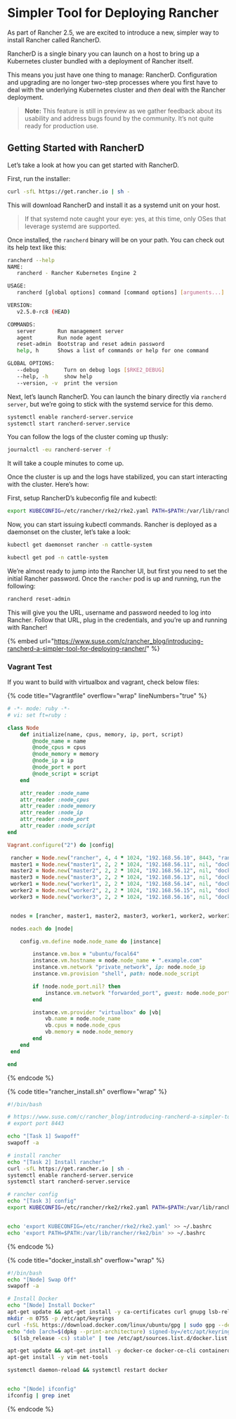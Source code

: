 # Simpler Tool for Deploying Rancher

As part of Rancher 2.5, we are excited to introduce a new, simpler way to install Rancher called RancherD.

RancherD is a single binary you can launch on a host to bring up a Kubernetes cluster bundled with a deployment of Rancher itself.

This means you just have one thing to manage: RancherD. Configuration and upgrading are no longer two-step processes where you first have to deal with the underlying Kubernetes cluster and _then_ deal with the Rancher deployment.

> **Note:** This feature is still in preview as we gather feedback about its usability and address bugs found by the community. It’s not quite ready for production use.

## Getting Started with RancherD

Let’s take a look at how you can get started with RancherD.

First, run the installer:

```bash
curl -sfL https://get.rancher.io | sh -
```

This will download RancherD and install it as a systemd unit on your host.

> If that systemd note caught your eye: yes, at this time, only OSes that leverage systemd are supported.

Once installed, the `rancherd` binary will be on your path. You can check out its help text like this:

```bash
rancherd --help
NAME:
   rancherd - Rancher Kubernetes Engine 2

USAGE:
   rancherd [global options] command [command options] [arguments...]

VERSION:
   v2.5.0-rc8 (HEAD)

COMMANDS:
   server       Run management server
   agent        Run node agent
   reset-admin  Bootstrap and reset admin password
   help, h      Shows a list of commands or help for one command

GLOBAL OPTIONS:
   --debug        Turn on debug logs [$RKE2_DEBUG]
   --help, -h     show help
   --version, -v  print the version
```

Next, let’s launch RancherD. You can launch the binary directly via `rancherd server`, but we’re going to stick with the systemd service for this demo.

```bash
systemctl enable rancherd-server.service
systemctl start rancherd-server.service
```

You can follow the logs of the cluster coming up thusly:

```bash
journalctl -eu rancherd-server -f
```

It will take a couple minutes to come up.

Once the cluster is up and the logs have stabilized, you can start interacting with the cluster. Here’s how:

First, setup RancherD’s kubeconfig file and kubectl:

```bash
export KUBECONFIG=/etc/rancher/rke2/rke2.yaml PATH=$PATH:/var/lib/rancher/rke2/bin
```

Now, you can start issuing kubectl commands. Rancher is deployed as a daemonset on the cluster, let’s take a look:

```bash
kubectl get daemonset rancher -n cattle-system

kubectl get pod -n cattle-system
```

We’re almost ready to jump into the Rancher UI, but first you need to set the initial Rancher password. Once the `rancher` pod is up and running, run the following:

```bash
rancherd reset-admin
```

This will give you the URL, username and password needed to log into Rancher. Follow that URL, plug in the credentials, and you’re up and running with Rancher!





{% embed url="https://www.suse.com/c/rancher_blog/introducing-rancherd-a-simpler-tool-for-deploying-rancher/" %}





### Vagrant Test

If you want to build with virtualbox and vagrant, check below files:

{% code title="Vagrantfile" overflow="wrap" lineNumbers="true" %}
```ruby
# -*- mode: ruby -*-
# vi: set ft=ruby :

class Node
    def initialize(name, cpus, memory, ip, port, script)
        @node_name = name
        @node_cpus = cpus
        @node_memory = memory
        @node_ip = ip
		@node_port = port
        @node_script = script
    end

    attr_reader :node_name
    attr_reader :node_cpus
    attr_reader :node_memory
    attr_reader :node_ip
    attr_reader :node_port
    attr_reader :node_script
end

Vagrant.configure("2") do |config|

 rancher = Node.new("rancher", 4, 4 * 1024, "192.168.56.10", 8443, "rancher_install.sh")
 master1 = Node.new("master1", 2, 2 * 1024, "192.168.56.11", nil, "docker_install.sh")
 master2 = Node.new("master2", 2, 2 * 1024, "192.168.56.12", nil, "docker_install.sh")
 master3 = Node.new("master3", 2, 2 * 1024, "192.168.56.13", nil, "docker_install.sh")
 worker1 = Node.new("worker1", 2, 2 * 1024, "192.168.56.14", nil, "docker_install.sh")
 worker2 = Node.new("worker2", 2, 2 * 1024, "192.168.56.15", nil, "docker_install.sh")
 worker3 = Node.new("worker3", 2, 2 * 1024, "192.168.56.16", nil, "docker_install.sh")


 nodes = [rancher, master1, master2, master3, worker1, worker2, worker3]

 nodes.each do |node|

	config.vm.define node.node_name do |instance|

 		instance.vm.box = "ubuntu/focal64"
		instance.vm.hostname = node.node_name + ".example.com"
		instance.vm.network "private_network", ip: node.node_ip
		instance.vm.provision "shell", path: node.node_script

		if !node.node_port.nil? then
			instance.vm.network "forwarded_port", guest: node.node_port, host: node.node_port
		end

		instance.vm.provider "virtualbox" do |vb|
			vb.name = node.node_name
			vb.cpus = node.node_cpus
			vb.memory = node.node_memory
		end
	end
 end

end
```
{% endcode %}

{% code title="rancher_install.sh" overflow="wrap" %}
```bash
#!/bin/bash

# https://www.suse.com/c/rancher_blog/introducing-rancherd-a-simpler-tool-for-deploying-rancher/
# export port 8443

echo "[Task 1] Swapoff"
swapoff -a

# install rancher
echo "[Task 2] Install rancher"
curl -sfL https://get.rancher.io | sh -
systemctl enable rancherd-server.service
systemctl start rancherd-server.service

# rancher config
echo "[Task 3] config"
export KUBECONFIG=/etc/rancher/rke2/rke2.yaml PATH=$PATH:/var/lib/rancher/rke2/bin


echo 'export KUBECONFIG=/etc/rancher/rke2/rke2.yaml' >> ~/.bashrc
echo 'export PATH=$PATH:/var/lib/rancher/rke2/bin' >> ~/.bashrc
```
{% endcode %}



{% code title="docker_install.sh" overflow="wrap" %}
```bash
#!/bin/bash
echo "[Node] Swap Off"
swapoff -a

# Install Docker
echo "[Node] Install Docker"
apt-get update && apt-get install -y ca-certificates curl gnupg lsb-release
mkdir -m 0755 -p /etc/apt/keyrings
curl -fsSL https://download.docker.com/linux/ubuntu/gpg | sudo gpg --dearmor -o /etc/apt/keyrings/docker.gpg
echo "deb [arch=$(dpkg --print-architecture) signed-by=/etc/apt/keyrings/docker.gpg] https://download.docker.com/linux/ubuntu \
  $(lsb_release -cs) stable" | tee /etc/apt/sources.list.d/docker.list > /dev/null

apt-get update && apt-get install -y docker-ce docker-ce-cli containerd.io docker-buildx-plugin docker-compose-plugin
apt-get install -y vim net-tools

systemctl daemon-reload && systemctl restart docker


echo "[Node] ifconfig"
ifconfig | grep inet
```
{% endcode %}

